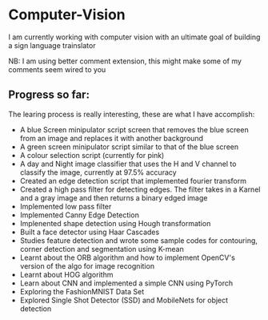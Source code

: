 # Computer-Vision
I am currently working with computer vision with an ultimate goal of building a sign language trainslator

NB: I am using better comment extension, this might make some of my comments seem wired to you

## Progress so far:
The learing process is really interesting, these are what I have accomplish:

- A blue Screen minipulator script screen that removes the blue screen from an image and replaces it with another background
- A green screen minipulator script similar to that of the blue screen
- A colour selection script (currently for pink)
- A day and Night image classifier that uses the H and V channel to classify the image, currently at 97.5% accuracy
- Created an edge detection script that implemented fourier transform
- Created a high pass filter for detecting edges. The filter takes in a Karnel and a gray image and then returns a binary edged image
- Implemented low pass filter
- Implemented Canny Edge Detection
- Implenented shape detection using Hough transformation
- Built a face detector using Haar Cascades
- Studies feature detection and wrote some sample codes for contouring, corner detection and segmentation using K-mean
- Learnt about the ORB algorithm and how to implement OpenCV's version of the algo for image recognition
- Learnt about HOG algorithm
- Learn about CNN and implemented a simple CNN using PyTorch
- Exploring the FashionMNIST Data Set
- Explored Single Shot Detector (SSD) and MobileNets for object detection
